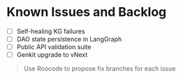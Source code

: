 # Known Issues and Backlog

- [ ] Self-healing KG failures
- [ ] DAO state persistence in LangGraph
- [ ] Public API validation suite
- [ ] Genkit upgrade to vNext

> Use Roocode to propose fix branches for each issue
